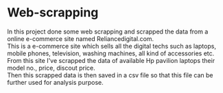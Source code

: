 # Web-scrapping

In this project done some web scrapping and scrapped the data from a online e-commerce site named Reliancedigital.com.</br>
This is a e-commerce site which sells all the digital techs such as laptops, mobile phones, television, washing machines, all kind of accessories etc.</br>
From this site I've scrapped the data of available Hp pavilion laptops their model no., price, discout price.</br>
Then this scrapped data is then saved in a csv file so that this file can be further used for analysis purpose.
